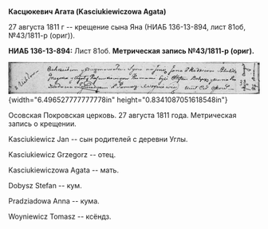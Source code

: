 **Касцюкевич Агата (Kasciukiewiczowa Agata)**

27 августа 1811 г -- крещение сына Яна (НИАБ 136-13-894, лист 81об,
№43/1811-р (ориг)).

**НИАБ 136-13-894:** Лист 81об. **Метрическая запись №43/1811-р
(ориг).**

![](./media/77a72df8517c29d8ed89607e7096a603c30cc5c3.png){width="6.496527777777778in"
height="0.8341087051618548in"}

Осовская Покровская церковь. 27 августа 1811 года. Метрическая запись о
крещении.

Kasciukiewicz Jan -- сын родителей с деревни Углы.

Kasciukiewicz Grzegorz -- отец.

Kasciukiewiczowa Agata -- мать.

Dobysz Stefan -- кум.

Pradziadowa Anna -- кума.

Woyniewicz Tomasz -- ксёндз.
